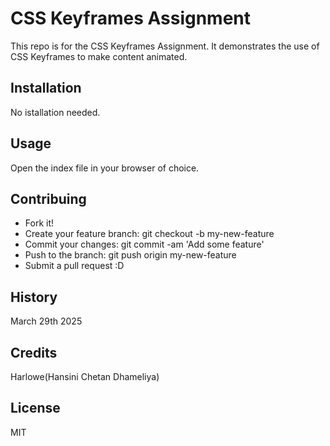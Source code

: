 # CSS Keyframes Assignment
This repo is for the CSS Keyframes Assignment. It demonstrates the use of CSS Keyframes to make content animated.

## Installation
No istallation needed.

## Usage
Open the index file in your browser of choice.

## Contribuing
- Fork it!
- Create your feature branch: git checkout -b my-new-feature
- Commit your changes: git commit -am 'Add some feature'
- Push to the branch: git push origin my-new-feature
- Submit a pull request :D

## History
March 29th 2025

## Credits
Harlowe(Hansini Chetan Dhameliya)

## License
MIT
